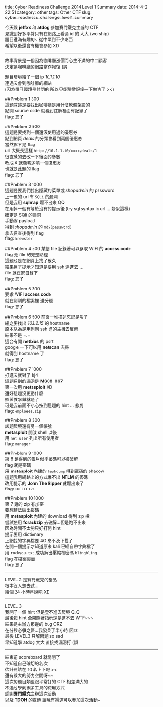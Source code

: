title: Cyber Readiness Challenge 2014 Level 1 Summary
date: 2014-4-2 22:51
category: other
tags: Other CTF
slug: cyber_readiness_challenge_level1_summary

今天跟 **jeffxx** 和 **atdog** 參加賽門鐵克主辦的 CTF  
見識到好多平常只有在網路上看過 id 的 大大 (worship)  
題目還滿有趣的~ 從中學到不少東西  
希望以後還會有機會參加 XD  
* * *

故事背景是一個因為咖啡廳漲價而心生不滿的中二顧客  
決定黑咖啡廳的網路當作報復 (誤  

題目環境給了一個 ip *10.1.1.10*  
連過去會到咖啡廳的網站  
(因為題目環境是封閉的 所以只能稍微記錄一下做法了 ><)  

##Problem 1 300  
這題敘述是要找出咖啡廳是用什麼軟體架設的  
點開 source code 就看到註解裡面有記錄了  
flag: 忘了  

##Problem 2 500  
這題是要找到一個還沒使用過的優惠券  
點到網頁 *deals* 的分類會看到兩個優惠券  
當然都不是 flag  
url 大概長這樣 `http://10.1.1.10/xxxx/deals/1`  
很直覺的去改一下後面的參數  
改成 0 就發現多噴一個優惠券  
也就是此題的 flag  
flag: 忘了  

##Problem 3 1000  
這題是要我們找出隱藏的菜單或 *shopadmin* 的 password  
上一題的 url 有 `SQLi` 的漏洞  
但是我用 **sqlmap** 爆不出來 QQ  
在用掉一個有等於沒有的提示後 (try sql syntax in url ... 類似這樣)  
確定是 SQli 的漏洞  
手動塞 payload  
得到 *shopadmin* 的 `md5(password)`  
拿去反查後得到 flag  
flag: `brewster`  

##Problem 4 500
某個 file 記錄著可以存取 WIFI 的 **access code**  
flag 是 file 的完整路徑  
這題也是在網頁上找了很久  
結果用了提示才知道是要用 ssh 連進去 .\_.  
file 就在家目錄下  
flag: 忘了  

##Problem 5 300  
要求 WIFI **access code**  
就在剛剛的檔案裡 送分題  
flag: 忘了  

##Problem 6 500
前面一堆描述忘記是啥了  
總之要找出 *10.1.2.15* 的 hostname  
原本以為是用剛剛 ssh 進的主機去反解  
結果不是 =.=  
這台有開 **netbios** 的 port  
google 一下可以用 **netscan** 去掃  
就得到 hostname 了  
flag: 忘了  

##Problem 7 1000  
打進去就對了 bj4  
這題用到的漏洞是 **MS08-067**  
第一次用 **metasploit** XD  
還好這題沒更動什麼  
照著教學做就過了  
可是我前面不小心按到這題的 hint ... 悲劇  
flag: `emploees.zip`  

##Problem 8 300  
該題環境還有另一個帳號  
**metasploit** 開啟 shell 以後  
用 `net user` 列出所有使用者  
flag: `manager`  

##Problem 9 1000  
第 8 題得到的帳戶似乎密碼可以被破解  
flag 就是密碼  
用 **metasploit** 內建的 `hashdump` 得到密碼的 shadow  
這題我用網路上的方式爆不出 **NTLM** 的密碼  
改用提示的 **John The Ripper** 就爆出來了  
flag: `COFFEE123`  

##Problem 10 1000  
第 7 題的 zip 有加密  
要想辦法破出密碼  
用 **metasploit** 內建的 download 得到 zip 檔  
嘗試使用 **fcrackzip** 去破解...但是跑不出來  
因為時間不太夠只好打開 hint  
提示要用 dictionary  
上網找的字典檔要 4G 來不及下載了  
在開一個提示才知道原來 kali 已經自帶字典檔了  
用 `rockyou.txt` 成功解出壓縮檔密碼 `blingbling`  
flag 在檔案裏面  
flag: 忘了  

* * *
LEVEL 2 是賽門鐵克的產品  
根本沒人想去試...  
給個 24 小時再說吧 XD  
* * *
LEVEL 3  
我開了一個 hint 但是登不進去環境 Q\_Q  
最後把 hint 全開照著指示還是進不去 WTF~~~  
結果是主辦方那邊的 bug ORZ  
在分秒必爭之際...我發呆了半小時 囧rz  
最後 LEVEL3 只解兩題  so sad  
早知道學 atdog 大大 直接找漏洞打 (誤  
* * *
結束前 scoreboard 就關閉了  
不知道自己確切的名次  
估計應該在 10 名上下吧 ><  
還有很大的努力空間呀~~  
這次的題目類型跟平常打的 CTF 相差滿大的  
不過也學到很多工具的使用方式  
感謝**賽門鐵克**主辦這次活動  
以及 **TDOH** 的宣傳 讓我有渠道可以參加這次活動~  
